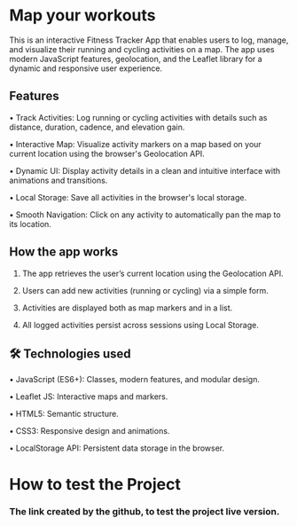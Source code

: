 # Map your workouts

This is an interactive Fitness Tracker App that enables users to log, manage, and visualize their running and cycling activities on a map. The app uses modern JavaScript features, geolocation, and the Leaflet library for a dynamic and responsive user experience.

## Features

• Track Activities: Log running or cycling activities with details such as distance, duration, cadence, and elevation gain.

• Interactive Map: Visualize activity markers on a map based on your current location using the browser's Geolocation API.

• Dynamic UI: Display activity details in a clean and intuitive interface with animations and transitions.

• Local Storage: Save all activities in the browser's local storage.

• Smooth Navigation: Click on any activity to automatically pan the map to its location.

## How the app works

1. The app retrieves the user’s current location using the Geolocation API.

2. Users can add new activities (running or cycling) via a simple form.
   
3. Activities are displayed both as map markers and in a list.

4. All logged activities persist across sessions using Local Storage.

## 🛠️ Technologies used

• JavaScript (ES6+): Classes, modern features, and modular design.

• Leaflet JS: Interactive maps and markers.

• HTML5: Semantic structure.

• CSS3: Responsive design and animations.

• LocalStorage API: Persistent data storage in the browser.

# How to test the Project

### The link created by the github, to test the project live version.



